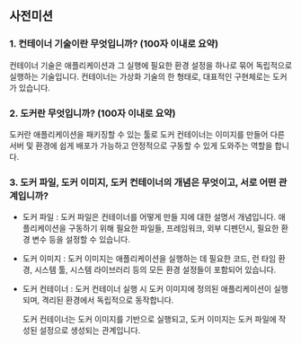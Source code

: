 ## 사전미션

### 1. 컨테이너 기술이란 무엇입니까? (100자 이내로 요약)

   컨테이너 기술은 애플리케이션과 그 실행에 필요한 환경 설정을 하나로 묶어 독립적으로 실행하는 기술입니다. 컨테이너는 가상화 기술의 한 형태로, 대표적인 구현체로는 도커가 있습니다.


### 2. 도커란 무엇입니까? (100자 이내로 요약)

   도커란 애플리케이션을 패키징할 수 있는 툴로 도커 컨테이너는 이미지를 만들어 다른 서버 및 환경에 쉽게 배포가 가능하고 안정적으로 구동할 수 있게 도와주는 역할을 합니다.  

    
### 3. 도커 파일, 도커 이미지, 도커 컨테이너의 개념은 무엇이고, 서로 어떤 관계입니까?
   
   - 도커 파일
    : 도커 파일은 컨테이너를 어떻게 만들 지에 대한 설명서 개념입니다. 애플리케이션을 구동하기 위해 필요한 파일들,  프레임워크, 외부 디펜던시, 필요한 환경 변수 등을 설정할 수 있습니다.  
  
   - 도커 이미지
    : 도커 이미지는 애플리케이션을 실행하는 데 필요한 코드, 런 타임 환경, 시스템  툴, 시스템 라이브러리 등의 모든 환경 설정들이 포함되어 있습니다.

   - 도커 컨테이너
    : 도커 컨테이너 실행 시 도커 이미지에 정의된 애플리케이션이 실행되며, 격리된 환경에서 독립적으로 동작합니다.
   
        도커 컨테이너는 도커 이미지를 기반으로 실행되고, 도커 이미지는 도커 파일에 작성된 설정으로 생성되는 관계입니다.    
        